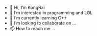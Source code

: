 - 👋 Hi, I’m KongBai
- 👀 I’m interested in programming and LOL
- 🌱 I’m currently learning C++
- 💞️ I’m looking to collaborate on ...
- 📫 How to reach me ...

<!---
297870923/297870923 is a ✨ special ✨ repository because its `README.md` (this file) appears on your GitHub profile.
You can click the Preview link to take a look at your changes.
--->
